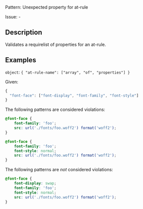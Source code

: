 Pattern: Unexpected property for at-rule

Issue: -

## Description

Validates a requirelist of properties for an at-rule.

## Examples

`object`: `{
  "at-rule-name": ["array", "of", "properties"]
}`

Given:

```js
{
  "font-face": ["font-display", "font-family", "font-style"]
}
```

The following patterns are considered violations:

```css
@font-face {
    font-family: 'foo';
    src: url('./fonts/foo.woff2') format('woff2'); 
}
```

```css
@font-face {
    font-family: 'foo';
    font-style: normal;
    src: url('./fonts/foo.woff2') format('woff2'); 
}
```

The following patterns are *not* considered violations:

```css
@font-face {
    font-display: swap;
    font-family: 'foo';
    font-style: normal;
    src: url('./fonts/foo.woff2') format('woff2'); 
}
```
